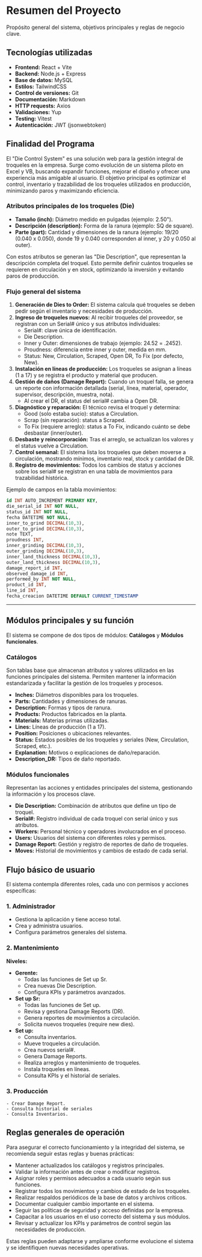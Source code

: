 
# Resumen del Proyecto

Propósito general del sistema, objetivos principales y reglas de negocio clave.


## Tecnologías utilizadas

- **Frontend:** React + Vite
- **Backend:** Node.js + Express
- **Base de datos:** MySQL
- **Estilos:** TailwindCSS
- **Control de versiones:** Git
- **Documentación:** Markdown
- **HTTP requests:** Axios
- **Validaciones:** Yup
- **Testing:** Vitest
- **Autenticación:** JWT (jsonwebtoken)



## Finalidad del Programa

El "Die Control System" es una solución web para la gestión integral de troqueles en la empresa. Surge como evolución de un sistema piloto en Excel y VB, buscando expandir funciones, mejorar el diseño y ofrecer una experiencia más amigable al usuario. El objetivo principal es optimizar el control, inventario y trazabilidad de los troqueles utilizados en producción, minimizando paros y maximizando eficiencia.

### Atributos principales de los troqueles (Die)
- **Tamaño (inch):** Diámetro medido en pulgadas (ejemplo: 2.50").
- **Descripción (description):** Forma de la ranura (ejemplo: SQ de square).
- **Parte (part):** Cantidad y dimensiones de la ranura (ejemplo: 19/20 (0.040 x 0.050), donde 19 y 0.040 corresponden al inner, y 20 y 0.050 al outer).

Con estos atributos se generan las "Die Description", que representan la descripción completa del troquel. Esto permite definir cuántos troqueles se requieren en circulación y en stock, optimizando la inversión y evitando paros de producción.

### Flujo general del sistema
1. **Generación de Dies to Order:** El sistema calcula qué troqueles se deben pedir según el inventario y necesidades de producción.
2. **Ingreso de troqueles nuevos:** Al recibir troqueles del proveedor, se registran con un Serial# único y sus atributos individuales:
    - Serial#: clave única de identificación.
    - Die Description.
    - Inner y Outer: dimensiones de trabajo (ejemplo: 24.52 = .2452).
    - Proudness: diferencia entre inner y outer, medida en mm.
    - Status: New, Circulation, Scraped, Open DR, To Fix (por defecto, New).
3. **Instalación en líneas de producción:** Los troqueles se asignan a líneas (1 a 17) y se registra el producto y material que producen.
4. **Gestión de daños (Damage Report):** Cuando un troquel falla, se genera un reporte con información detallada (serial, línea, material, operador, supervisor, descripción, muestra, nota).
    - Al crear el DR, el status del serial# cambia a Open DR.
5. **Diagnóstico y reparación:** El técnico revisa el troquel y determina:
    - Good (solo estaba sucio): status a Circulation.
    - Scrap (sin reparación): status a Scraped.
    - To Fix (requiere arreglo): status a To Fix, indicando cuánto se debe desbastar (inner/outer).
6. **Desbaste y reincorporación:** Tras el arreglo, se actualizan los valores y el status vuelve a Circulation.
7. **Control semanal:** El sistema lista los troqueles que deben moverse a circulación, mostrando mínimos, inventario real, stock y cantidad de DR.
8. **Registro de movimientos:** Todos los cambios de status y acciones sobre los serial# se registran en una tabla de movimientos para trazabilidad histórica.

Ejemplo de campos en la tabla movimientos:
```sql
id INT AUTO_INCREMENT PRIMARY KEY,
die_serial_id INT NOT NULL,
status_id INT NOT NULL,
fecha DATETIME NOT NULL,
inner_to_grind DECIMAL(10,3),
outer_to_grind DECIMAL(10,3),
note TEXT,
proudness INT,
inner_grinding DECIMAL(10,3),
outer_grinding DECIMAL(10,3),
inner_land_thickness DECIMAL(10,3),
outer_land_thickness DECIMAL(10,3),
damage_report_id INT,
observed_damage_id INT,
performed_by INT NOT NULL,
product_id INT,
line_id INT,
fecha_creacion DATETIME DEFAULT CURRENT_TIMESTAMP
```

---
    


## Módulos principales y su función

El sistema se compone de dos tipos de módulos: **Catálogos** y **Módulos funcionales**.

### Catálogos
Son tablas base que almacenan atributos y valores utilizados en las funciones principales del sistema. Permiten mantener la información estandarizada y facilitar la gestión de los troqueles y procesos.

- **Inches:** Diámetros disponibles para los troqueles.
- **Parts:** Cantidades y dimensiones de ranuras.
- **Description:** Formas y tipos de ranura.
- **Products:** Productos fabricados en la planta.
- **Materials:** Materias primas utilizadas.
- **Lines:** Líneas de producción (1 a 17).
- **Position:** Posiciones o ubicaciones relevantes.
- **Status:** Estados posibles de los troqueles y seriales (New, Circulation, Scraped, etc.).
- **Explanation:** Motivos o explicaciones de daño/reparación.
- **Description_DR:** Tipos de daño reportado.

### Módulos funcionales
Representan las acciones y entidades principales del sistema, gestionando la información y los procesos clave.

- **Die Description:** Combinación de atributos que define un tipo de troquel.
- **Serial#:** Registro individual de cada troquel con serial único y sus atributos.
- **Workers:** Personal técnico y operadores involucrados en el proceso.
- **Users:** Usuarios del sistema con diferentes roles y permisos.
- **Damage Report:** Gestión y registro de reportes de daño de troqueles.
- **Moves:** Historial de movimientos y cambios de estado de cada serial.


## Flujo básico de usuario

El sistema contempla diferentes roles, cada uno con permisos y acciones específicas:

### 1. Administrador
- Gestiona la aplicación y tiene acceso total.
- Crea y administra usuarios.
- Configura parámetros generales del sistema.

### 2. Mantenimiento
**Niveles:**
- **Gerente:**
    - Todas las funciones de Set up Sr.
    - Crea nuevas Die Description.
    - Configura KPIs y parámetros avanzados.
- **Set up Sr:**
    - Todas las funciones de Set up.
    - Revisa y gestiona Damage Reports (DR).
    - Genera reportes de movimientos a circulación.
    - Solicita nuevos troqueles (require new dies).
- **Set up:**
    - Consulta inventarios.
    - Mueve troqueles a circulación.
    - Crea nuevos serial#.
    - Genera Damage Reports.
    - Realiza arreglos y mantenimiento de troqueles.
    - Instala troqueles en líneas.
    - Consulta KPIs y el historial de seriales.

### 3. Producción
    - Crear Damage Report.
    - Consulta historial de seriales
    - Consulta Inventarios.


## Reglas generales de operación

Para asegurar el correcto funcionamiento y la integridad del sistema, se recomienda seguir estas reglas y buenas prácticas:

- Mantener actualizados los catálogos y registros principales.
- Validar la información antes de crear o modificar registros.
- Asignar roles y permisos adecuados a cada usuario según sus funciones.
- Registrar todos los movimientos y cambios de estado de los troqueles.
- Realizar respaldos periódicos de la base de datos y archivos críticos.
- Documentar cualquier cambio importante en el sistema.
- Seguir las políticas de seguridad y acceso definidas por la empresa.
- Capacitar a los usuarios en el uso correcto del sistema y sus módulos.
- Revisar y actualizar los KPIs y parámetros de control según las necesidades de producción.

Estas reglas pueden adaptarse y ampliarse conforme evolucione el sistema y se identifiquen nuevas necesidades operativas.
